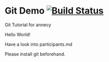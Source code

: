 # Git Demo [![Build Status](https://travis-ci.org/MaxNoe/git_demo_20180528.svg?branch=master)](https://travis-ci.org/MaxNoe/git_demo_20180528)

Git Tutorial for annecy

Hello World!

Have a look into participants.md

Please install git beforehand.
